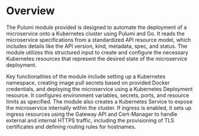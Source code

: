 # Overview

The Pulumi module provided is designed to automate the deployment of a microservice onto a Kubernetes cluster using
Pulumi and Go. It reads the microservice specifications from a standardized API resource model, which includes details
like the API version, kind, metadata, spec, and status. The module utilizes this structured input to create and
configure the necessary Kubernetes resources that represent the desired state of the microservice deployment.

Key functionalities of the module include setting up a Kubernetes namespace, creating image pull secrets based on
provided Docker credentials, and deploying the microservice using a Kubernetes Deployment resource. It configures
environment variables, secrets, ports, and resource limits as specified. The module also creates a Kubernetes Service to
expose the microservice internally within the cluster. If ingress is enabled, it sets up ingress resources using the
Gateway API and Cert-Manager to handle external and internal HTTPS traffic, including the provisioning of TLS
certificates and defining routing rules for hostnames.
